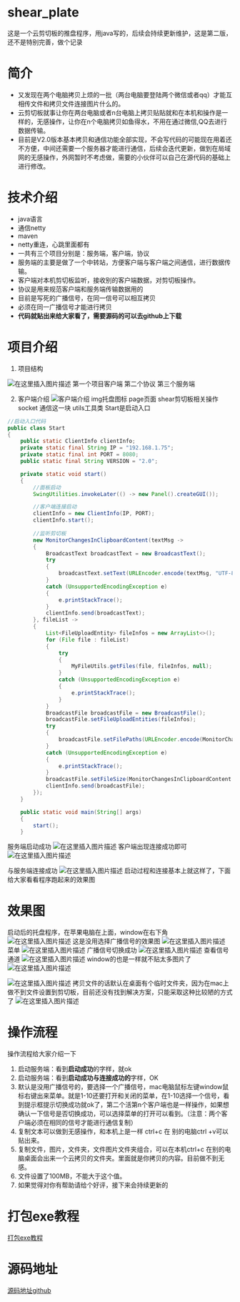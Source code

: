 # shear_plate
这是一个云剪切板的推盘程序，用java写的，后续会持续更新维护，这是第二版，还不是特别完善，做个记录

 # 简介
 - 又发现在两个电脑拷贝上烦的一批（两台电脑要登陆两个微信或者qq）才能互相传文件和拷贝文件连接图片什么的。
 - 云剪切板就事让你在两台电脑或者n台电脑上拷贝贴贴就和在本机和操作是一样的，无感操作，让你在n个电脑拷贝如鱼得水，不用在通过微信,QQ去进行数据传输。
 - 目前是V2.0版本基本拷贝和通信功能全部实现，不会写代码的可能现在用着还不方便，中间还需要一个服务器才能进行通信，后续会迭代更新，做到在局域网的无感操作，外网暂时不考虑做，需要的小伙伴可以自己在源代码的基础上进行修改。
 
 # 技术介绍
 
 - java语言
 - 通信netty
 - maven
 - netty重连，心跳里面都有
 - 一共有三个项目分别是：服务端，客户端，协议
 - 服务端的主要是做了一个中转站，方便客户端与客户端之间通信，进行数据传输。
 - 客户端对本机剪切板监听，接收别的客户端数据，对剪切板操作。
 - 协议是用来规范客户端和服务端传输数据用的
 - 目前是写死的广播信号，在同一信号可以相互拷贝
 - 必须在同一广播信号才能进行拷贝
 - **代码就贴出来给大家看了，需要源码的可以去github上下载**

# 项目介绍

 1. 项目结构
 
![在这里插入图片描述](https://img-blog.csdnimg.cn/cb4f9a88a4a64e0f9306c7693de4ddfd.png)
第一个项目客户端
第二个协议
第三个服务端

 2. 客户端介绍
 ![客户端介绍](https://img-blog.csdnimg.cn/697b226661744bd3bc21e0aebf2af0bb.png?x-oss-process=image/watermark,type_ZmFuZ3poZW5naGVpdGk,shadow_10,text_aHR0cHM6Ly9ibG9nLmNzZG4ubmV0L3dlaXhpbl80MTkwNzc1NA==,size_16,color_FFFFFF,t_70)
img托盘图标
page页面
shear剪切板相关操作
socket 通信这一块
utils工具类
Start是启动入口

```java
//启动入口代码
public class Start
{
    public static ClientInfo clientInfo;
    private static final String IP = "192.168.1.75";
    private static final int PORT = 8080;
    public static final String VERSION = "2.0";

    private static void start()
    {
        //面板启动
        SwingUtilities.invokeLater(() -> new Panel().createGUI());

        //客户端连接启动
        clientInfo = new ClientInfo(IP, PORT);
        clientInfo.start();
        
        //监听剪切板
        new MonitorChangesInClipboardContent(textMsg ->
        {
            BroadcastText broadcastText = new BroadcastText();
            try
            {
                broadcastText.setText(URLEncoder.encode(textMsg, "UTF-8"));
            }
            catch (UnsupportedEncodingException e)
            {
                e.printStackTrace();
            }
            clientInfo.send(broadcastText);
        }, fileList ->
        {
            List<FileUploadEntity> fileInfos = new ArrayList<>();
            for (File file : fileList)
            {
                try
                {
                    MyFileUtils.getFiles(file, fileInfos, null);
                }
                catch (UnsupportedEncodingException e)
                {
                    e.printStackTrace();
                }
            }
            BroadcastFile broadcastFile = new BroadcastFile();
            broadcastFile.setFileUploadEntities(fileInfos);
            try
            {
                broadcastFile.setFilePaths(URLEncoder.encode(MonitorChangesInClipboardContent.filePaths,"UTF-8"));
            }
            catch (UnsupportedEncodingException e)
            {
                e.printStackTrace();
            }
            broadcastFile.setFileSize(MonitorChangesInClipboardContent.fileSize);
            clientInfo.send(broadcastFile);
        });
    }

    public static void main(String[] args)
    {
        start();
    }
```

服务端启动成功
![在这里插入图片描述](https://img-blog.csdnimg.cn/c4ff9e57e55e4a648455a4a7e4130505.png?x-oss-process=image/watermark,type_ZmFuZ3poZW5naGVpdGk,shadow_10,text_aHR0cHM6Ly9ibG9nLmNzZG4ubmV0L3dlaXhpbl80MTkwNzc1NA==,size_16,color_FFFFFF,t_70)
客户端出现连接成功即可
![在这里插入图片描述](https://img-blog.csdnimg.cn/0cfb161fcf36485dadfad94fd95d5f36.png?x-oss-process=image/watermark,type_ZmFuZ3poZW5naGVpdGk,shadow_10,text_aHR0cHM6Ly9ibG9nLmNzZG4ubmV0L3dlaXhpbl80MTkwNzc1NA==,size_16,color_FFFFFF,t_70)

与服务端连接成功
![在这里插入图片描述](https://img-blog.csdnimg.cn/9a2dde967c0b42458eb423e6ad0425f3.png?x-oss-process=image/watermark,type_ZmFuZ3poZW5naGVpdGk,shadow_10,text_aHR0cHM6Ly9ibG9nLmNzZG4ubmV0L3dlaXhpbl80MTkwNzc1NA==,size_16,color_FFFFFF,t_70)
启动过程和连接基本上就这样了，下面给大家看看程序跑起来的效果图
 
 # 效果图
启动后的托盘程序，在苹果电脑在上面，window在右下角
![在这里插入图片描述](https://img-blog.csdnimg.cn/20be2e7bb57742af96cb60aca4960a02.png)
这是没用选择广播信号的效果图
![在这里插入图片描述](https://img-blog.csdnimg.cn/82f80574019c4abd80f5a46f6a1b46cd.png?x-oss-process=image/watermark,type_ZmFuZ3poZW5naGVpdGk,shadow_10,text_aHR0cHM6Ly9ibG9nLmNzZG4ubmV0L3dlaXhpbl80MTkwNzc1NA==,size_16,color_FFFFFF,t_70)
菜单
![在这里插入图片描述](https://img-blog.csdnimg.cn/20e05e046b2f426b8973fc64869df1eb.png)
广播信号切换成功
![在这里插入图片描述](https://img-blog.csdnimg.cn/4e9bca7ce36b45c4a9f79a37e53d7d75.png?x-oss-process=image/watermark,type_ZmFuZ3poZW5naGVpdGk,shadow_10,text_aHR0cHM6Ly9ibG9nLmNzZG4ubmV0L3dlaXhpbl80MTkwNzc1NA==,size_16,color_FFFFFF,t_70)
查看信号通道
![在这里插入图片描述](https://img-blog.csdnimg.cn/941c3aa0e1c54e1e85051bacc0786f8f.png?x-oss-process=image/watermark,type_ZmFuZ3poZW5naGVpdGk,shadow_10,text_aHR0cHM6Ly9ibG9nLmNzZG4ubmV0L3dlaXhpbl80MTkwNzc1NA==,size_16,color_FFFFFF,t_70)
window的也是一样就不贴太多图片了
![在这里插入图片描述](https://img-blog.csdnimg.cn/78c1dd6eb02c4702ad256e1f8aadc571.png)

![在这里插入图片描述](https://img-blog.csdnimg.cn/2adbaae034904b9f8eae552753b844c4.png)
拷贝文件的话默认在桌面有个临时文件夹，因为在mac上做不到文件设置到剪切板，目前还没有找到解决方案，只能采取这种比较陋的方式了
![在这里插入图片描述](https://img-blog.csdnimg.cn/366c835a18b94fa9803a3848e98f9e79.png)

# 操作流程
操作流程给大家介绍一下

 1. 启动服务端：看到**启动成功**的字样，就ok
 2. 启动服务端：看到**启动成功与连接成功的**字样，OK
 3. 默认是没用广播信号的，要选择一个广播信号，mac电脑鼠标左键window鼠标右键出来菜单。就是1-10还要打开和关闭的菜单，在1-10选择一个信号，看到提示框提示切换成功就ok了，第二个活第n个客户端也是一样操作，如果想确认一下信号是否切换成功，可以选择菜单的打开可以看到。（注意：两个客户端必须在相同的信号才能进行通信复制）
 4. 复制文本可以做到无感操作，和本机上是一样 ctrl+c 在 别的电脑ctrl +v可以贴出来。
 5. 复制文件，图片，文件夹，文件图片文件夹组合，可以在本机ctrl+c 在别的电脑桌面会出来一个云拷贝的文件夹。里面就是你拷贝的内容。目前做不到无感。
 6. 文件设置了100MB，不能大于这个值。
 7. 如果觉得对你有帮助请给个好评，接下来会持续更新的

# 打包exe教程
[打包exe教程](https://blog.csdn.net/m0_37701381/article/details/104163877)

# 源码地址
[源码地址github](https://github.com/LiangXiaoWei1024/shear_plate)
